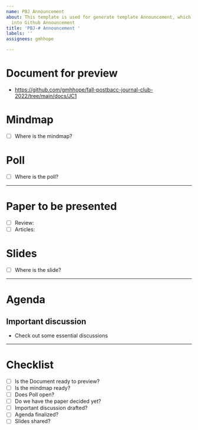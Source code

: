 ```yaml
---
name: PBJ Announcement
about: This template is used for generate template Announcement, which will be transferred
  into Github Announcement
title: 'PBJ-# Announcement '
labels: ''
assignees: gmhhope

---
```


# Document for preview
- https://github.com/gmhhope/fall-postbacc-journal-club-2022/tree/main/docs/JC1

# Mindmap
- [ ] Where is the mindmap?

# Poll
- [ ] Where is the poll?

-------

# Paper to be presented
-  [ ] Review: 
-  [ ] Articles:

# Slides
- [ ] Where is the slide?

-------

# Agenda

## Important discussion 
- Check out some essential discussions

-------

# Checklist
- [ ] Is the Document ready to preview?
- [ ] Is the mindmap ready?
- [ ] Does Poll open?
- [ ] Do we have the paper decided yet?
- [ ] Important discussion drafted?
- [ ] Agenda finalized?
- [ ] Slides shared?
